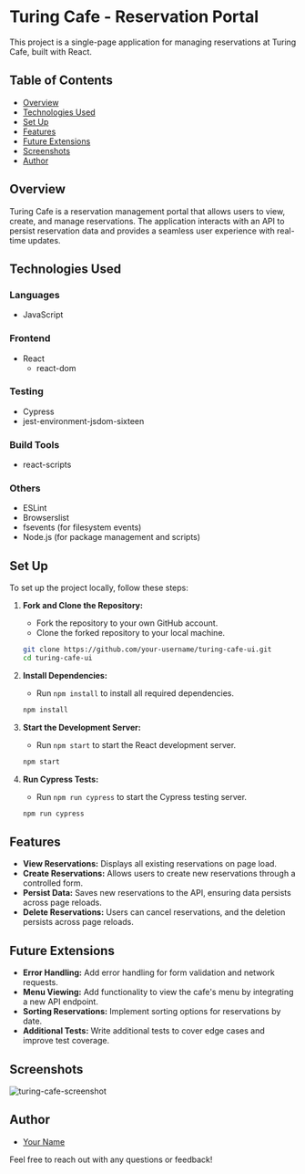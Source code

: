 
# Turing Cafe - Reservation Portal

This project is a single-page application for managing reservations at Turing Cafe, built with React.

## Table of Contents

- [Overview](#overview)
- [Technologies Used](#technologies-used)
- [Set Up](#set-up)
- [Features](#features)
- [Future Extensions](#future-extensions)
- [Screenshots](#screenshots)
- [Author](#author)

## Overview

Turing Cafe is a reservation management portal that allows users to view, create, and manage reservations. The application interacts with an API to persist reservation data and provides a seamless user experience with real-time updates.

## Technologies Used

### Languages
- JavaScript

### Frontend
- React
  - react-dom

### Testing
- Cypress
- jest-environment-jsdom-sixteen

### Build Tools
- react-scripts

### Others
- ESLint
- Browserslist
- fsevents (for filesystem events)
- Node.js (for package management and scripts)

## Set Up

To set up the project locally, follow these steps:

1. **Fork and Clone the Repository:**
   - Fork the repository to your own GitHub account.
   - Clone the forked repository to your local machine.

   ```bash
   git clone https://github.com/your-username/turing-cafe-ui.git
   cd turing-cafe-ui
   ```

2. **Install Dependencies:**
   - Run `npm install` to install all required dependencies.

   ```bash
   npm install
   ```

3. **Start the Development Server:**
   - Run `npm start` to start the React development server.

   ```bash
   npm start
   ```

4. **Run Cypress Tests:**
   - Run `npm run cypress` to start the Cypress testing server.

   ```bash
   npm run cypress
   ```

## Features

- **View Reservations:** Displays all existing reservations on page load.
- **Create Reservations:** Allows users to create new reservations through a controlled form.
- **Persist Data:** Saves new reservations to the API, ensuring data persists across page reloads.
- **Delete Reservations:** Users can cancel reservations, and the deletion persists across page reloads.

## Future Extensions

- **Error Handling:** Add error handling for form validation and network requests.
- **Menu Viewing:** Add functionality to view the cafe's menu by integrating a new API endpoint.
- **Sorting Reservations:** Implement sorting options for reservations by date.
- **Additional Tests:** Write additional tests to cover edge cases and improve test coverage.

## Screenshots

![turing-cafe-screenshot](https://user-images.githubusercontent.com/20754511/57332366-dbd59d00-70d7-11e9-9de6-967d7aca98a4.png)

## Author

- [Your Name](https://github.com/your-username)

Feel free to reach out with any questions or feedback!
